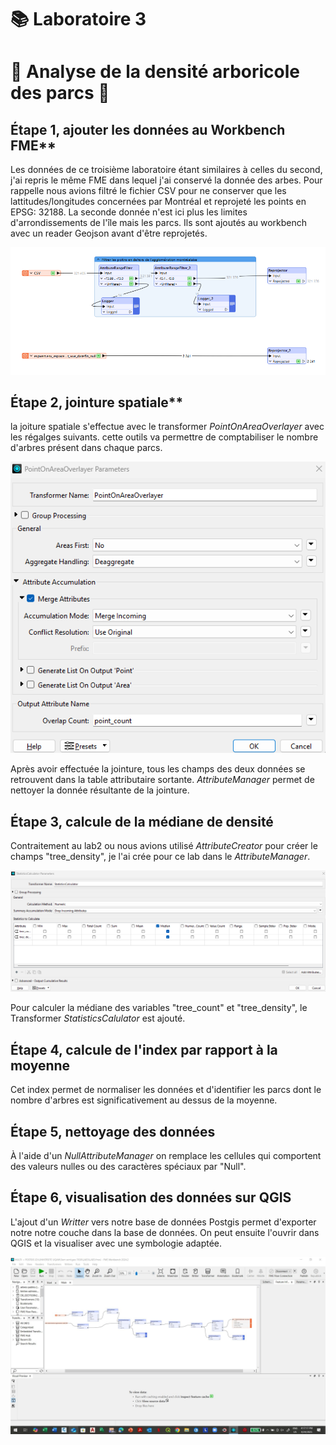 # **📚 Laboratoire 3**

# 🌳 Analyse de la densité arboricole des parcs 🌳

## **Étape 1**, ajouter les données au Workbench FME**

Les données de ce troisième laboratoire étant similaires à celles du second, j'ai repris le même FME dans lequel j'ai conservé la donnée des arbes. Pour rappelle nous avions filtré le fichier CSV pour ne conserver que les lattitudes/longitudes concernées par Montréal et reprojeté les points en EPSG: 32188.
La seconde donnée n'est ici plus les limites d'arrondissements de l'île mais les parcs. Ils sont ajoutés au workbench avec un reader Geojson avant d'être reprojetés.

![alt text](ajout_donnees.png)

## **Étape 2**, jointure spatiale**

la joiture spatiale s'effectue avec le transformer *PointOnAreaOverlayer* avec les régalges suivants. cette outils va permettre de comptabiliser le nombre d'arbres présent dans chaque parcs.

![alt text](spatial_join.png)

Après avoir effectuée la jointure, tous les champs des deux données se retrouvent dans la table attributaire sortante. *AttributeManager* permet de nettoyer la donnée résultante de la jointure.

## **Étape 3**, calcule de la médiane de densité

Contraitement au lab2 ou nous avions utilisé *AttributeCreator* pour créer le champs "tree_density", je l'ai crée pour ce lab dans le *AttributeManager*.

![alt text](statistics.png)

 Pour calculer la médiane des variables "tree_count" et "tree_density", le Transformer *StatisticsCalulator* est ajouté.

 ## **Étape 4**, calcule de l'index par rapport à la moyenne

Cet index permet de normaliser les données et d'identifier les parcs dont le nombre d'arbres est significativement au dessus de la moyenne.

## **Étape 5**, nettoyage des données

À l'aide d'un *NullAttributeManager* on remplace les cellules qui comportent des valeurs nulles ou des caractères spéciaux par "Null".

## **Étape 6**, visualisation des données sur QGIS

L'ajout d'un *Writter* vers notre base de données Postgis permet d'exporter notre notre couche dans la base de données. On peut ensuite l'ouvrir dans QGIS et la visualiser avec une symbologie adaptée.

![alt text](<1 avec erreur .jpg>)
